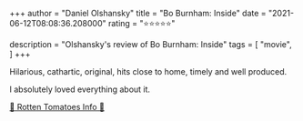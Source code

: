 +++
author = "Daniel Olshansky"
title = "Bo Burnham: Inside"
date = "2021-06-12T08:08:36.208000"
rating = "⭐⭐⭐⭐⭐"

description = "Olshansky's review of Bo Burnham: Inside"
tags = [
    "movie",
]
+++


Hilarious, cathartic, original, hits close to home, timely and well produced.

I absolutely loved everything about it.

[🍅 Rotten Tomatoes Info 🍅](https://www.rottentomatoes.com//m/bo_burnham_inside)